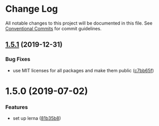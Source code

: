 # Change Log

All notable changes to this project will be documented in this file.
See [Conventional Commits](https://conventionalcommits.org) for commit guidelines.

## [1.5.1](https://github.com/minhloi/typescript-libs/compare/@ulangi/extended-types@1.5.0...@ulangi/extended-types@1.5.1) (2019-12-31)


### Bug Fixes

* use MIT licenses for all packages and make them public ([c7bb65f](https://github.com/minhloi/typescript-libs/commit/c7bb65fefbc5f839b9c65311fdddc053cf9da241))





# 1.5.0 (2019-07-02)


### Features

* set up lerna ([81b35b8](https://github.com/minhloi/typescript-libs/commit/81b35b8))
